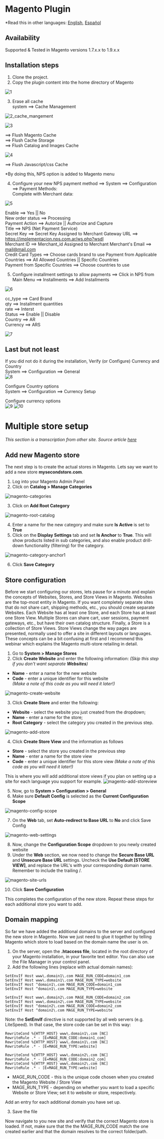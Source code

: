 # Magento Plugin

*Read this in other languages: [English](README.md), [Español](README.es.md)

## Availability
Supported & Tested in Magento versions 1.7.x.x to 1.9.x.x

## Installation steps
1. Clone the project.
2. Copy the plugin content into the home directory of Magento

  ![1](https://cloud.githubusercontent.com/assets/24914148/25488577/c34daeda-2b3d-11e7-8c21-ba08d45ba890.png)

3. Erase all cache  
  system ==> Cache Management  

  ![2_cache_mangement](https://cloud.githubusercontent.com/assets/24914148/25488624/df814fb2-2b3d-11e7-86be-8e644490fe51.png)

  ![3](https://cloud.githubusercontent.com/assets/24914148/25488626/df84dfce-2b3d-11e7-8779-7ee35da1d904.png)

  ==> Flush Magento Cache  
  ==> Flush Cache Storage    
  ==> Flush Catalog and Images Cache  

  ![4](https://cloud.githubusercontent.com/assets/24914148/25488625/df848b1e-2b3d-11e7-85c0-86e7b25f780f.png)

  ==> Flush Javascript/css Cache  

  *By doing this, NPS option is added to Magento menu

4. Configure your new NPS payment method ==> System ==> Configuration ==>  Payment Methods:  
  Complete with Merchant data:  

  ![5](https://cloud.githubusercontent.com/assets/24914148/25488627/df84ef82-2b3d-11e7-94e8-e35a4be558f2.png)  

  Enable ==> Yes   ||  No  
  New order status  ==> Processing  
  Payment Action ==> Autorize  || Authorize and Capture  
  Title  ==> NPS (Net Payment Service)  
  Secret Key  ==> Secret Key Assigned to Merchant
  Gateway URL ==> https://implementacion.nps.com.ar/ws.php?wsdl  
  Merchant ID  ==>  Merchant_id Assigned to Merchant
  Merchant's Email ==> mail@mail.com  
  Credit Card Types ==> Choose cards brand to use
  Payment from Applicable Countries ==> All Allowed Countries  || Specific Countries  
  Payment from Specific Countries ==> Choose countries to use

5. Configure installment settings to allow payments ==> Click in NPS from Main Menu ==> Installments ==> Add Installments  

  ![6](https://cloud.githubusercontent.com/assets/24914148/25488628/df89e1fe-2b3d-11e7-8613-f1ad2486e7b5.png)  

  cc_type ==> Card Brand   
  qty ==> Installment quantities  
  rate ==> Interst  
  Status ==> Enable   ||   Disable  
  Country ==> AR  
  Currency ==> ARS  

  ![7](https://cloud.githubusercontent.com/assets/24914148/25488629/dfceaa0a-2b3d-11e7-888e-ffc6130891dc.png)

## Last but not least
If you did not do it during the installation, Verify (or Configure) Currency and Country  
System ==> Configuration ==> General  
![8](https://cloud.githubusercontent.com/assets/24914148/25488630/dfe32c64-2b3d-11e7-9132-23dcf6b1ed2d.png)

Configure Country options   
System ==> Configuration ==> Currency Setup  

Configure currency options    
![9](https://cloud.githubusercontent.com/assets/24914148/25488631/dfecbc02-2b3d-11e7-9480-6b28a992910d.png)
![10](https://cloud.githubusercontent.com/assets/24914148/25488632/e0400ab0-2b3d-11e7-8a80-74feba06f70e.png)  

# Multiple store setup
*This section is a transcription from other site. Source article [here](https://www.properhost.com/support/kb/30/How-To-Setup-Magento-With-Multiple-Stores-And-Domains)*

## Add new Magento store
The next step is to create the actual stores in Magento. Lets say we want to add a new store **mysecondstore.com**.

1. Log into your Magento Admin Panel
2. Click on **Catalog > Manage Categories**

 ![magento-categories](https://user-images.githubusercontent.com/6628557/29469927-c5ad5310-8420-11e7-8e1a-1afe985559f6.jpg)

3. Click on **Add Root Category**

 ![magento-root-catalog](https://user-images.githubusercontent.com/6628557/29470399-ad54f370-8422-11e7-845e-121e854c8da4.jpg)

4. Enter a name for the new category and make sure **Is Active** is set to **True**
5. Click on the **Display Settings** tab and set **Is Anchor** to **True**. This will show products listed in sub categories, and also enable product drill-down functionality (filtering) for the category.

 ![magento-category-anchor1](https://user-images.githubusercontent.com/6628557/29470516-22041d9a-8423-11e7-867d-9980798232d3.jpg)

6. Click **Save Category**

## Store configuration
Before we start configuring our stores, lets pause for a minute and explain the concepts of Websites, Stores, and Store Views in Magento. Websites are the top-most entity in Magento. If you want completely separate sites that do not share cart, shipping methods, etc., you should create separate Websites. Each Website has at least one Store, and each Store has at least one Store View. Multiple Stores can share cart, user sessions, payment gateways, etc., but have their own catalog structure. Finally, a Store is a collection of Store Views. Store Views change the way pages are presented, normally used to offer a site in different layouts or languages. These concepts can be a bit confusing at first and I recommend this webinar which explains the Magento multi-store retailing in detail.

1. Go to **System > Manage Stores**
2. Click **Create Website** and enter the following information:
*(Skip this step if you don't want separate **Websites**)*
  + **Name** - enter a name for the new website
  + **Code** - enter a unique identifier for this website  
    *(Make a note of this code as you will need it later!)*

   ![magento-create-website](https://user-images.githubusercontent.com/6628557/29471043-ede87e82-8424-11e7-9857-36d258e6df40.jpg)

3. Click **Create Store** and enter the following:
  + **Website** - select the website you just created from the dropdown;
  + **Name** - enter a name for the store;
  + **Root Category** - select the category you created in the previous step.

 ![magento-add-store](https://user-images.githubusercontent.com/6628557/29471257-b31249a4-8425-11e7-8a47-f9a5199080a3.jpg)

4. Click **Create Store View** and the information as follows
  + **Store** - select the store you created in the previous step
  + **Name** - enter a name for the store view
  + **Code** - enter a unique identifier for this store view
  *(Make a note of this code as you will need it later!)*

  This is where you will add additional store views if you plan on setting up a site for each language you support for example.
  ![magento-add-storeview](https://user-images.githubusercontent.com/6628557/29471410-5092cf00-8426-11e7-8472-342b3ffcd09b.jpg)

5. Now, go to **System > Configuration > General**
6. Make sure **Default Config** is selected as the **Current Configuration Scope**

 ![magento-config-scope](https://user-images.githubusercontent.com/6628557/29472815-a7cbb8fe-842b-11e7-9284-d285e52ba8ec.jpg)

7. On the **Web** tab, set **Auto-redirect to Base URL** to **No** and click Save Config

 ![magento-web-settings](https://user-images.githubusercontent.com/6628557/29473012-6e59f526-842c-11e7-8993-2362cf57b63c.jpg)

8. Now, change the **Configuration Scope** dropdown to you newly created website
9. Under the **Web** section, we now need to change the **Secure Base URL** and **Unsecure Base URL** settings. Uncheck the **Use Default [STORE VIEW]**, and replace the URL's with your corresponding domain name. Remember to include the trailing /.

 ![magento-site-urls](https://user-images.githubusercontent.com/6628557/29473092-c2e9433a-842c-11e7-9c23-b5c16cf16215.jpg)

10. Click **Save Configuration**

This completes the configuration of the new store. Repeat these steps for each additional store you want to add.

## Domain mapping
So far we have added the additional domains to the server and configured the new store in Magento. Now we just need to glue it together by telling Magento which store to load based on the domain name the user is on.

1. On the server, open the **.htaccess file**, located in the root directory of your Magento installation, in your favorite text editor. You can also use the File Manager in your control panel.
2. Add the following lines (replace with actual domain names):
  ```
  SetEnvIf Host www\.domain1\.com MAGE_RUN_CODE=domain1_com
  SetEnvIf Host www\.domain1\.com MAGE_RUN_TYPE=website
  SetEnvIf Host ^domain1\.com MAGE_RUN_CODE=domain1_com
  SetEnvIf Host ^domain1\.com MAGE_RUN_TYPE=website

  SetEnvIf Host www\.domain2\.com MAGE_RUN_CODE=domain2_com
  SetEnvIf Host www\.domain2\.com MAGE_RUN_TYPE=website
  SetEnvIf Host ^domain2\.com MAGE_RUN_CODE=domain2_com
  SetEnvIf Host ^domain2\.com MAGE_RUN_TYPE=website
```
Note: the **SetEnvIf** directive is not supported by all web servers (e.g. LiteSpeed). In that case, the store code can be set in this way:

  ```
  RewriteCond %{HTTP_HOST} www\.domain1\.com [NC]
  RewriteRule .* - [E=MAGE_RUN_CODE:domain1_com]
  RewriteCond %{HTTP_HOST} www\.domain1\.com [NC]
  RewriteRule .* - [E=MAGE_RUN_TYPE:website]

  RewriteCond %{HTTP_HOST} www\.domain2\.com [NC]
  RewriteRule .* - [E=MAGE_RUN_CODE:domain2_com]
  RewriteCond %{HTTP_HOST} www\.domain2\.com [NC]
  RewriteRule .* - [E=MAGE_RUN_TYPE:website]
  ```

  + MAGE_RUN_CODE - this is the unique code chosen when you created the Magento Website / Store View
  + MAGE_RUN_TYPE - depending on whether you want to load a specific Website or Store View; set it to website or store, respectively.

  Add an entry for each additional domain you have set up.

3. Save the file

Now navigate to you new site and verify that the correct Magento store is loaded. If not, make sure that the the MAGE_RUN_CODE match the one created earlier and that the domain resolves to the correct folder/path.
